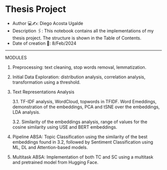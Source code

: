 # Thesis Project

- Author 💻✍: Diego Acosta Ugalde
- Description 🖇: This notebook contains all the implementations of my thesis project. The structure is shown in the Table of Contents.
- Date of creation 📅: 8/Feb/2024

----

MODULES

1. Preprocessing: text cleaning, stop words removal, lemmatization.

2. Initial Data Exploration: distribution analysis, correlation analysis, transformation using a threshold.

3. Text Representations Analysis
    
    3.1. TF-IDF analysis, WordCloud, topwords in TFIDF. Word Emeddings, demonstration of the embeddings, PCA and tSNE over the embeddings, LDA analysis.
    
    3.2. Similarity of the embeddings analysis, range of values for the cosine similarity using USE and BERT embeddings.

4. Pipeline ABSA: Topic Classification using the similarity of the best embeddings found in 3.2, followed by Sentiment Classification using ML, DL and Attention-based models.

5. Multitask ABSA: Implementation of both TC and SC using a multitask and pretrained model from Hugging Face.